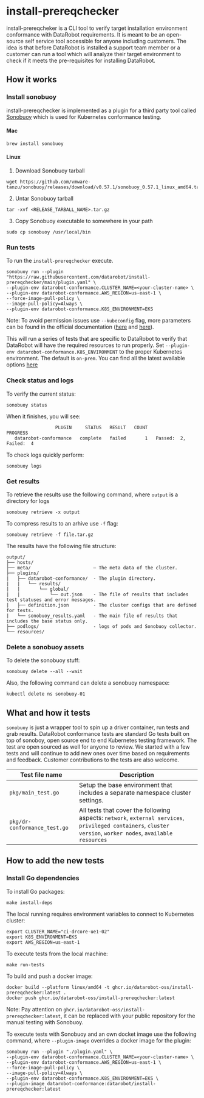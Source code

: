# install-prereqchecker

install-prereqcheker is a CLI tool to verify target installation environment conformance with DataRobot requirements. It is meant to be an open-source self service tool accessible for anyone including customers. The idea is that before DataRobot is installed a support team member or a customer can run a tool which will analyze their target environment to check if it meets the pre-requisites for installing DataRobot.

## How it works

### Install sonobuoy

install-prereqchecker is implemented as a plugin for a third party tool called [Sonobuoy](https://sonobuoy.io/) which is used for Kubernetes conformance testing.

#### Mac
```
brew install sonobuoy
```

#### Linux


1. Download Sonobuoy tarball
```
wget https://github.com/vmware-tanzu/sonobuoy/releases/download/v0.57.1/sonobuoy_0.57.1_linux_amd64.tar.gz
```

2. Untar Sonobuoy tarball
```
tar -xvf <RELEASE_TARBALL_NAME>.tar.gz

```

3. Copy Sonobuoy executable to somewhere in your path
```
sudo cp sonobuoy /usr/local/bin
```

### Run tests

To run the `install-prereqchecker` execute. 
```
sonobuoy run --plugin "https://raw.githubusercontent.com/datarobot/install-prereqchecker/main/plugin.yaml" \
--plugin-env datarobot-conformance.CLUSTER_NAME=<your-cluster-name> \
--plugin-env datarobot-conformance.AWS_REGION=us-east-1 \
--force-image-pull-policy \
--image-pull-policy=Always \
--plugin-env datarobot-conformance.K8S_ENVIRONMENT=EKS
```

Note: To avoid permission issues use `--kubeconfig` flag, more parameters can be found in the official documentation ([here](https://sonobuoy.io/docs/v0.56.15/cli/sonobuoy_run/) and [here](https://sonobuoy.io/understanding-e2e-tests/)).

This will run a series of tests that are specific to DataRobot to verify that DataRobot will have the required resources to run properly. 
Set `--plugin-env datarobot-conformance.K8S_ENVIRONMENT` to the proper Kubernetes environment.
The default is `on-prem`. You can find all the latest available options [here](https://github.com/datarobot/install-prereqchecker/blob/main/pkg/main_test.go)


### Check status and logs

To verify the current status:

```
sonobuoy status
```

When it finishes, you will see:
```
                  PLUGIN     STATUS   RESULT   COUNT                 PROGRESS
   datarobot-conformance   complete   failed       1   Passed:  2, Failed:  4
```

To check logs quickly perform:

```
sonobuoy logs
```

### Get results

To retrieve the results use the following command, where `output` is a directory for logs

```
sonobuoy retrieve -x output
```

To compress results to an arhive use `-f` flag:

```
sonobuoy retrieve -f file.tar.gz
```

The results have the following file structure:

```
output/
├── hosts/
├── meta/                       – The meta data of the cluster.
├── plugins/                    
|   ├── datarobot-conformance/  - The plugin directory.
|   |   └── results/
|   |       └── global/
|   |           └── out.json    - The file of results that includes test statuses and error messages.
|   ├── definition.json         - The cluster configs that are defined for tests.
|   └── sonobuoy_results.yaml   - The main file of results that includes the base status only.
├── podlogs/                    - logs of pods and Sonobuoy collector.
└── resources/
```

### Delete a sonobuoy assets 

To delete the sonobuoy stuff: 

```
sonobuoy delete --all --wait
```

Also, the following command can delete a sonobuoy namespace:

```
kubectl delete ns sonobuoy-01
```

## What and how it tests

`sonobuoy` is just a wrapper tool to spin up a driver container, run tests and grab results. DataRobot conformance tests are standard Go tests built on top of sonoboy, open source end to end Kubernetes testing framework. The test are open sourced as well for anyone to review. We started with a few tests and will continue to add new ones over time based on requirements and feedback. Customer contributions to the tests are also welcome. 

|Test file name|Description|
|-|-|
|`pkg/main_test.go`| Setup the base environment that includes a separate namespace cluster settings.|
|`pkg/dr-conformance_test.go`| All tests that cover the following aspects: `network`, `external services`, `privileged containers`, `cluster version`, `worker nodes`, `available resources`|


## How to add the new tests

### Install Go dependencies

To install Go packages:

```
make install-deps
```

The local running requires environment variables to connect to Kubernetes cluster:

```
export CLUSTER_NAME="ci-drcore-ue1-02"
export K8S_ENVIRONMENT=EKS
export AWS_REGION=us-east-1
```

To execute tests from the local machine:

```
make run-tests
```

To build and push a docker image:

```
docker build --platform linux/amd64 -t ghcr.io/datarobot-oss/install-prereqchecker:latest .
docker push ghcr.io/datarobot-oss/install-prereqchecker:latest
```

Note: Pay attention on `ghcr.io/datarobot-oss/install-prereqchecker:latest`, it can be replaced with your public repository for the manual testing with Sonobuoy.

To execute tests with Sonobuoy and an own docket image use the following command, where `--plugin-image` overrides a docker image for the plugin:

```
sonobuoy run --plugin "./plugin.yaml" \
--plugin-env datarobot-conformance.CLUSTER_NAME=<your-cluster-name> \
--plugin-env datarobot-conformance.AWS_REGION=us-east-1 \
--force-image-pull-policy \
--image-pull-policy=Always \
--plugin-env datarobot-conformance.K8S_ENVIRONMENT=EKS \
--plugin-image datarobot-conformance:datarobot/install-prereqchecker:latest
```
